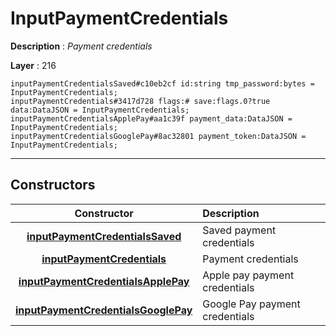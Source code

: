 # InputPaymentCredentials

**Description** : *Payment credentials*

**Layer** : 216

```tl
inputPaymentCredentialsSaved#c10eb2cf id:string tmp_password:bytes = InputPaymentCredentials;
inputPaymentCredentials#3417d728 flags:# save:flags.0?true data:DataJSON = InputPaymentCredentials;
inputPaymentCredentialsApplePay#aa1c39f payment_data:DataJSON = InputPaymentCredentials;
inputPaymentCredentialsGooglePay#8ac32801 payment_token:DataJSON = InputPaymentCredentials;
```

---

## Constructors

| Constructor | Description |
| :---: | :--- |
| [**inputPaymentCredentialsSaved**](constructor/inputPaymentCredentialsSaved) | Saved payment credentials |
| [**inputPaymentCredentials**](constructor/inputPaymentCredentials) | Payment credentials |
| [**inputPaymentCredentialsApplePay**](constructor/inputPaymentCredentialsApplePay) | Apple pay payment credentials |
| [**inputPaymentCredentialsGooglePay**](constructor/inputPaymentCredentialsGooglePay) | Google Pay payment credentials |